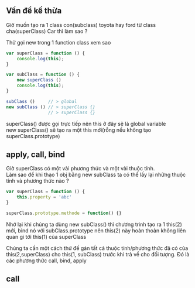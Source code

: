 ## Vấn đề kế thừa

Giờ muốn tạo ra 1 class con\(subclass\) toyota hay ford từ class cha\(superClass\) Car thì làm sao ?

Thử gọi new trong 1 function class xem sao

```js
var superClass = function () {
    console.log(this);
}

var subClass = function () {
    new superClass ()
    console.log(this);
}

subClass ()     // > global
new subClass () // > superClass {}
                // > superClass {}
```

superClass\(\) được gọi trực tiếp nên this ở đây sẽ là global variable  
new superClass\(\) sẽ tạo ra một this mới\(rỗng nếu không tạo superClass.prototype\)

## apply, call, bind

Giờ superClass có một vài phương thức và một vài  thuộc tính.  
Làm sao để khi thạo 1 obj bằng new subClass ta có thể lấy lại những thuộc tính và phương thức nào ?

```js
var superClass = function () {
    this.property = 'abc'
}

superClass.prototype.methode = function() {}
```

Nhớ lại khi chúng ta dùng new subClass\(\) thì chương trình tạo ra 1 this\(2\)  mới, bind nó với subClass.prototype nên this\(2\) này hoàn thoàn không liên quan gì tới this\(1\) của superClass

Chúng ta cần một cách thứ đế gán tất cả thuộc tính/phương thức đã có của this\(2,superClass\) cho this\(1, subClass\) trước khi trả về cho đối tượng. Đó là các phương thức call, bind, apply

## call



